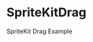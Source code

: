 # SpriteKitDrag
SpriteKit Drag Example


<div align="center">
  <a href="https://www.youtube.com/watch?v=3PprQIM2myA"><img src="https://img.youtube.com/vi/3PprQIM2myA/0.jpg" alt=""></a>
</div>
